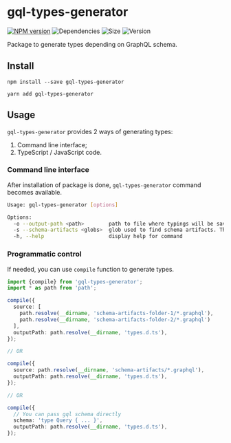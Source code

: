 gql-types-generator
===

[![NPM version][npm-image]][npm-url]
![Dependencies][deps-image]
![Size][size-image]
![Version][version-image]

[deps-image]: https://img.shields.io/david/wolframdeus/gql-types-generator
[npm-image]: https://img.shields.io/npm/dm/gql-types-generator
[npm-url]: https://www.npmjs.com/package/gql-types-generator
[size-image]: https://img.shields.io/bundlephobia/minzip/gql-types-generator
[version-image]: https://img.shields.io/npm/v/gql-types-generator

Package to generate types depending on GraphQL schema.

## Install
```
npm install --save gql-types-generator
```
```
yarn add gql-types-generator
```

## Usage
`gql-types-generator` provides 2 ways of generating types:
1. Command line interface;
2. TypeScript / JavaScript code.

### Command line interface
After installation of package is done, `gql-types-generator` command
becomes available.

```bash
Usage: gql-types-generator [options]

Options:
  -o --output-path <path>        path to file where typings will be saved
  -s --schema-artifacts <globs>  glob used to find schema artifacts. These artifacts will be concatenated into the only 1 file and parsed by graphql package
  -h, --help                     display help for command
```

### Programmatic control

If needed, you can use `compile` function to generate types.

```typescript
import {compile} from 'gql-types-generator';
import * as path from 'path';

compile({
  source: [
    path.resolve(__dirname, 'schema-artifacts-folder-1/*.graphql'),
    path.resolve(__dirname, 'schema-artifacts-folder-2/*.graphql')
  ],
  outputPath: path.resolve(__dirname, 'types.d.ts'), 
});

// OR

compile({
  source: path.resolve(__dirname, 'schema-artifacts/*.graphql'),
  outputPath: path.resolve(__dirname, 'types.d.ts'),
});

// OR

compile({
  // You can pass gql schema directly 
  schema: 'type Query { ... }',
  outputPath: path.resolve(__dirname, 'types.d.ts'),
});
``` 
